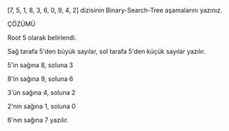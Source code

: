 [7, 5, 1, 8, 3, 6, 0, 9, 4, 2] dizisinin Binary-Search-Tree aşamalarını yazınız.

ÇÖZÜMÜ

  Root 5 olarak belirlendi.
  
  Sağ tarafa 5'den büyük sayılar, sol tarafa 5'den küçük sayılar yazılır.
  
  5'in sağına 8, soluna 3
  
  8'in sağına 9, soluna 6
  
  3'ün sağına 4, soluna 2
  
  2'nin sağına 1, soluna 0
  
  6'nın sağına 7 yazılır.
  
  
  

